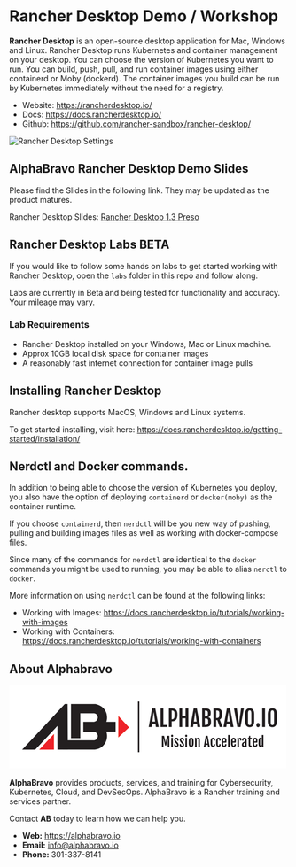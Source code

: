 # Rancher Desktop Demo / Workshop

**Rancher Desktop** is an open-source desktop application for Mac, Windows and Linux. Rancher Desktop runs Kubernetes and container management on your desktop. You can choose the version of Kubernetes you want to run. You can build, push, pull, and run container images using either containerd or Moby (dockerd). The container images you build can be run by Kubernetes immediately without the need for a registry.

- Website: https://rancherdesktop.io/
- Docs: https://docs.rancherdesktop.io/
- Github: https://github.com/rancher-sandbox/rancher-desktop/

![Rancher Desktop Settings](https://rancherdesktop.io/images/kubernetes-settings.png)

## AlphaBravo Rancher Desktop Demo Slides

Please find the Slides in the following link. They may be updated as the product matures. 

Rancher Desktop Slides: [Rancher Desktop 1.3 Preso](assets/Rancher-Desktop-1.3-Preso.pdf)

## Rancher Desktop Labs **BETA**

If you would like to follow some hands on labs to get started working with Rancher Desktop, open the `labs` folder in this repo and follow along.

Labs are currently in Beta and being tested for functionality and accuracy. Your mileage may vary.

### Lab Requirements

- Rancher Desktop installed on your Windows, Mac or Linux machine.
- Approx 10GB local disk space for container images
- A reasonably fast internet connection for container image pulls

## Installing Rancher Desktop

Rancher desktop supports MacOS, Windows and Linux systems. 

To get started installing, visit here: https://docs.rancherdesktop.io/getting-started/installation/

## Nerdctl and Docker commands.

In addition to being able to choose the version of Kubernetes you deploy, you also have the option of deploying `containerd` or `docker(moby)` as the container runtime.

If you choose `containerd`, then `nerdctl` will be you new way of pushing, pulling and building images files as well as working with docker-compose files.

Since many of the commands for `nerdctl` are identical to the `docker` commands you might be used to running, you may be able to alias `nerctl` to `docker`.

More information on using `nerdctl` can be found at the following links:

- Working with Images: https://docs.rancherdesktop.io/tutorials/working-with-images
- Working with Containers: https://docs.rancherdesktop.io/tutorials/working-with-containers

## About Alphabravo

![](assets/ablogo.png)

**AlphaBravo** provides products, services, and training for Cybersecurity, Kubernetes, Cloud, and DevSecOps. AlphaBravo is a Rancher training and services partner.

Contact **AB** today to learn how we can help you.

* **Web:** https://alphabravo.io
* **Email:** info@alphabravo.io
* **Phone:** 301-337-8141